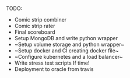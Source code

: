 TODO:
* Comic strip combiner
* Comic strip rater
* Final scoreboard
* Setup MongoDB and write python wrapper
* ~Setup volume storage and python wrapper~
* ~Setup docker and CI creating docker file~
* ~Configure kubernetes and a load balancer~
* Write stress test scripts
If time!
* Deployment to oracle from travis
